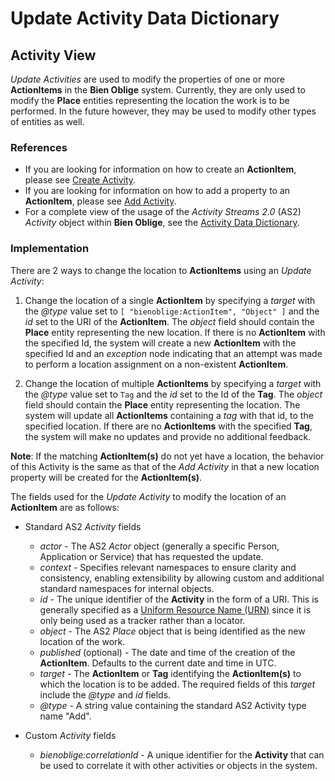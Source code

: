# Update Activity Data Dictionary

## Activity View

*Update Activities* are used to modify the properties of one or more **ActionItems** in the **Bien Oblige** system. Currently, they are only used to modify the **Place** entities representing the location the work is to be performed. In the future however, they may be used to modify other types of entities as well.

### References

* If you are looking for information on how to create an **ActionItem**, please see [Create Activity](Activity-Create.md).
* If you are looking for information on how to add a property to an **ActionItem**, please see [Add Activity](Activity-Add.md).
* For a complete view of the usage of the *Activity Streams 2.0* (AS2) *Activity* object within **Bien Oblige**, see the [Activity Data Dictionary](Activity.md).

### Implementation

There are 2 ways to change the location to **ActionItems** using an *Update Activity*:

1. Change the location of a single **ActionItem** by specifying a *target* with the *@type* value set to `[ "bienoblige:ActionItem", "Object" ]` and the *id* set to the URI of the **ActionItem**. The *object* field should contain the **Place** entity representing the new location. If there is no **ActionItem** with the specified Id, the system will create a new **ActionItem** with the specified Id and an *exception* node indicating that an attempt was made to perform a location assignment on a non-existent **ActionItem**.

2. Change the location of multiple **ActionItems** by specifying a *target* with the *@type* value set to `Tag` and the *id* set to the Id of the **Tag**. The *object* field should contain the **Place** entity representing the location. The system will update all **ActionItems** containing a *tag* with that id, to the specified location. If there are no **ActionItems** with the specified **Tag**, the system will make no updates and provide no additional feedback.

**Note**: If the matching **ActionItem(s)** do not yet have a location, the behavior of this Activity is the same as that of the *Add Activity* in that a new location property will be created for the **ActionItem(s)**.

The fields used for the *Update Activity* to modify the location of an **ActionItem** are as follows:

* Standard AS2 *Activity* fields
  * *actor* - The AS2 *Actor* object (generally a specific Person, Application or Service) that has requested the update.
  * *context* - Specifies relevant namespaces to ensure clarity and consistency, enabling extensibility by allowing custom and additional standard namespaces for internal objects.
  * *id* - The unique identifier of the **Activity** in the form of a URI. This is generally specified as a [Uniform Resource Name (URN)](https://en.wikipedia.org/wiki/Uniform_Resource_Name) since it is only being used as a tracker rather than a locator.
  * *object* - The AS2 *Place* object that is being identified as the new location of the work.
  * *published* (optional) - The date and time of the creation of the **ActionItem**. Defaults to the current date and time in UTC.
  * *target* - The **ActionItem** or **Tag** identifying the **ActionItem(s)** to which the location is to be added. The required fields of this *target* include the *@type* and *id* fields.
  * *@type* - A string value containing the standard AS2 Activity type name "Add".

* Custom *Activity* fields
  * *bienoblige:correlationId* - A unique identifier for the **Activity** that can be used to correlate it with other activities or objects in the system.
